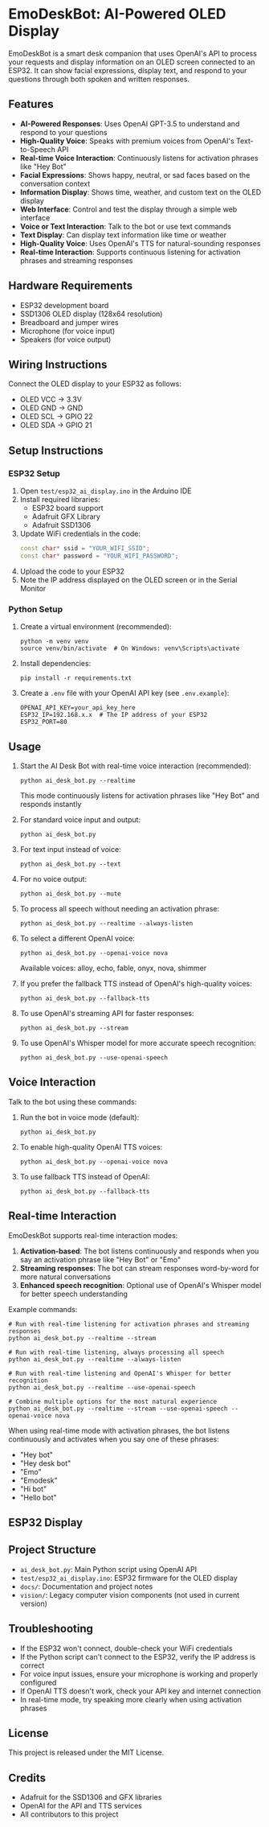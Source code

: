 # EmoDeskBot: AI-Powered OLED Display

EmoDeskBot is a smart desk companion that uses OpenAI's API to process your requests and display information on an OLED screen connected to an ESP32. It can show facial expressions, display text, and respond to your questions through both spoken and written responses.

## Features

- **AI-Powered Responses**: Uses OpenAI GPT-3.5 to understand and respond to your questions
- **High-Quality Voice**: Speaks with premium voices from OpenAI's Text-to-Speech API
- **Real-time Voice Interaction**: Continuously listens for activation phrases like "Hey Bot"
- **Facial Expressions**: Shows happy, neutral, or sad faces based on the conversation context
- **Information Display**: Shows time, weather, and custom text on the OLED display
- **Web Interface**: Control and test the display through a simple web interface
- **Voice or Text Interaction**: Talk to the bot or use text commands
- **Text Display**: Can display text information like time or weather
- **High-Quality Voice**: Uses OpenAI's TTS for natural-sounding responses
- **Real-time Interaction**: Supports continuous listening for activation phrases and streaming responses

## Hardware Requirements

- ESP32 development board
- SSD1306 OLED display (128x64 resolution)
- Breadboard and jumper wires
- Microphone (for voice input)
- Speakers (for voice output)

## Wiring Instructions

Connect the OLED display to your ESP32 as follows:
- OLED VCC → 3.3V
- OLED GND → GND
- OLED SCL → GPIO 22
- OLED SDA → GPIO 21

## Setup Instructions

### ESP32 Setup

1. Open `test/esp32_ai_display.ino` in the Arduino IDE
2. Install required libraries:
   - ESP32 board support
   - Adafruit GFX Library
   - Adafruit SSD1306
3. Update WiFi credentials in the code:
   ```cpp
   const char* ssid = "YOUR_WIFI_SSID";
   const char* password = "YOUR_WIFI_PASSWORD";
   ```
4. Upload the code to your ESP32
5. Note the IP address displayed on the OLED screen or in the Serial Monitor

### Python Setup

1. Create a virtual environment (recommended):
   ```
   python -m venv venv
   source venv/bin/activate  # On Windows: venv\Scripts\activate
   ```

2. Install dependencies:
   ```
   pip install -r requirements.txt
   ```

3. Create a `.env` file with your OpenAI API key (see `.env.example`):
   ```
   OPENAI_API_KEY=your_api_key_here
   ESP32_IP=192.168.x.x  # The IP address of your ESP32
   ESP32_PORT=80
   ```

## Usage

1. Start the AI Desk Bot with real-time voice interaction (recommended):
   ```
   python ai_desk_bot.py --realtime
   ```
   This mode continuously listens for activation phrases like "Hey Bot" and responds instantly

2. For standard voice input and output:
   ```
   python ai_desk_bot.py
   ```

3. For text input instead of voice:
   ```
   python ai_desk_bot.py --text
   ```

4. For no voice output:
   ```
   python ai_desk_bot.py --mute
   ```

5. To process all speech without needing an activation phrase:
   ```
   python ai_desk_bot.py --realtime --always-listen
   ```

6. To select a different OpenAI voice:
   ```
   python ai_desk_bot.py --openai-voice nova
   ```
   Available voices: alloy, echo, fable, onyx, nova, shimmer

7. If you prefer the fallback TTS instead of OpenAI's high-quality voices:
   ```
   python ai_desk_bot.py --fallback-tts
   ```

8. To use OpenAI's streaming API for faster responses:
   ```
   python ai_desk_bot.py --stream
   ```

9. To use OpenAI's Whisper model for more accurate speech recognition:
   ```
   python ai_desk_bot.py --use-openai-speech
   ```

## Voice Interaction

Talk to the bot using these commands:

1. Run the bot in voice mode (default):
   ```
   python ai_desk_bot.py
   ```

2. To enable high-quality OpenAI TTS voices:
   ```
   python ai_desk_bot.py --openai-voice nova
   ```

3. To use fallback TTS instead of OpenAI:
   ```
   python ai_desk_bot.py --fallback-tts
   ```

## Real-time Interaction

EmoDeskBot supports real-time interaction modes:

1. **Activation-based**: The bot listens continuously and responds when you say an activation phrase like "Hey Bot" or "Emo"
2. **Streaming responses**: The bot can stream responses word-by-word for more natural conversations
3. **Enhanced speech recognition**: Optional use of OpenAI's Whisper model for better speech understanding

Example commands:
```
# Run with real-time listening for activation phrases and streaming responses
python ai_desk_bot.py --realtime --stream

# Run with real-time listening, always processing all speech
python ai_desk_bot.py --realtime --always-listen

# Run with real-time listening and OpenAI's Whisper for better recognition
python ai_desk_bot.py --realtime --use-openai-speech

# Combine multiple options for the most natural experience
python ai_desk_bot.py --realtime --stream --use-openai-speech --openai-voice nova
```

When using real-time mode with activation phrases, the bot listens continuously and activates when you say one of these phrases:
- "Hey bot"
- "Hey desk bot"
- "Emo"
- "Emodesk"
- "Hi bot"
- "Hello bot"

## ESP32 Display

## Project Structure

- `ai_desk_bot.py`: Main Python script using OpenAI API
- `test/esp32_ai_display.ino`: ESP32 firmware for the OLED display
- `docs/`: Documentation and project notes
- `vision/`: Legacy computer vision components (not used in current version)

## Troubleshooting

- If the ESP32 won't connect, double-check your WiFi credentials
- If the Python script can't connect to the ESP32, verify the IP address is correct
- For voice input issues, ensure your microphone is working and properly configured
- If OpenAI TTS doesn't work, check your API key and internet connection
- In real-time mode, try speaking more clearly when using activation phrases

## License

This project is released under the MIT License.

## Credits

- Adafruit for the SSD1306 and GFX libraries
- OpenAI for the API and TTS services
- All contributors to this project 